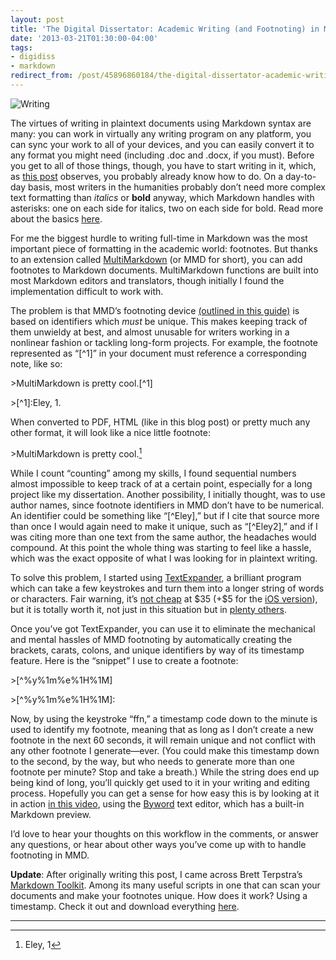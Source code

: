 ```yaml
---
layout: post
title: 'The Digital Dissertator: Academic Writing (and Footnoting) in Markdown'
date: '2013-03-21T01:30:00-04:00'
tags:
- digidiss
- markdown
redirect_from: /post/45896860184/the-digital-dissertator-academic-writing-and/
---
```

![Writing](http://fieldnoise.com/diss/images/writing.jpeg)

The virtues of writing in plaintext documents using Markdown syntax are many: you can work in virtually any writing program on any platform, you can sync your work to all of your devices, and you can easily convert it to any format you might need (including .doc and .docx, if you must). Before you get to all of those things, though, you have to start writing in it, which, as [this post](http://chronicle.com/blogs/profhacker/markdown-the-syntax-you-probably-already-know/35295) observes, you probably already know how to do. On a day-to-day basis, most writers in the humanities probably don’t need more complex text formatting than *italics* or **bold** anyway, which Markdown handles with asterisks: one on each side for italics, two on each side for bold. Read more about the basics [here](http://daringfireball.net/projects/markdown/syntax).

For me the biggest hurdle to writing full-time in Markdown was the most important piece of formatting in the academic world: footnotes. But thanks to an extension called [MultiMarkdown](http://fletcherpenney.net/multimarkdown/) (or MMD for short), you can add footnotes to Markdown documents. MultiMarkdown functions are built into most Markdown editors and translators, though initially I found the implementation difficult to work with.

The problem is that MMD’s footnoting device [(outlined in this guide)](https://github.com/fletcher/MultiMarkdown/wiki/MultiMarkdown-Syntax-Guide) is based on identifiers which *must* be unique. This makes keeping track of them unwieldy at best, and almost unusable for writers working in a nonlinear fashion or tackling long-form projects. For example, the footnote represented as “\[^1]” in your document must reference a corresponding note, like so:

\>MultiMarkdown is pretty cool.\[^1]

\>\[^1]:Eley, 1.

When converted to PDF, HTML (like in this blog post) or pretty much any other format, it will look like a nice little footnote:

\>MultiMarkdown is pretty cool.[^1]

While I count “counting” among my skills, I found sequential numbers almost impossible to keep track of at a certain point, especially for a long project like my dissertation. Another possibility, I initially thought, was to use author names, since footnote identifiers in MMD don’t have to be numerical. An identifier could be something like “[\^Eley],” but if I cite that source more than once I would again need to make it unique, such as “[\^Eley2],” and if I was citing more than one text from the same author, the headaches would compound. At this point the whole thing was starting to feel like a hassle, which was the exact opposite of what I was looking for in plaintext writing.

To solve this problem, I started using [TextExpander](http://smilesoftware.com/TextExpander/), a brilliant program which can take a few keystrokes and turn them into a longer string of words or characters. Fair warning, it’s [not cheap](http://itunes.apple.com/us/app/textexpander-for-mac/id405274824?mt=12) at \$35 (+\$5 for the [iOS version](http://itunes.apple.com/us/app/textexpander/id326180690?mt=8)), but it is totally worth it, not just in this situation but in [plenty others](http://smilesoftware.com/TextExpander/screencast/index.html).

Once you’ve got TextExpander, you can use it to eliminate the mechanical and mental hassles of MMD footnoting by automatically creating the brackets, carats, colons, and unique identifiers by way of its timestamp feature. Here is the “snippet” I use to create a footnote:

\>[\^%y%1m%e%1H%1M]

\>[\^%y%1m%e%1H%1M]:

Now, by using the keystroke “ffn,” a timestamp code down to the minute is used to identify my footnote, meaning that as long as I don’t create a new footnote in the next 60 seconds, it will remain unique and not conflict with any other footnote I generate—ever. (You could make this timestamp down to the second, by the way, but who needs to generate more than one footnote per minute? Stop and take a breath.) While the string does end up being kind of long, you’ll quickly get used to it in your writing and editing process. Hopefully you can get a sense for how easy this is by looking at it in action [in this video](http://www.youtube.com/watch?v=5D-im8ITyzo), using the [Byword](http://bywordapp.com/) text editor, which has a built-in Markdown preview.

I’d love to hear your thoughts on this workflow in the comments, or answer any questions, or hear about other ways you’ve come up with to handle footnoting in MMD.

**Update**: After originally writing this post, I came across Brett Terpstra’s [Markdown Toolkit](http://brettterpstra.com/projects/markdown-service-tools/). Among its many useful scripts in one that can scan your documents and make your footnotes unique. How does it work? Using a timestamp. Check it out and download everything [here](http://brettterpstra.com/projects/markdown-service-tools/).

******

[^1]: Eley, 1